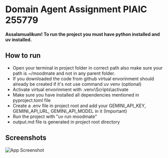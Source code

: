 
# Domain Agent Assignment PIAIC 255779

**Assalamualikum! To run the project you must have python installed and uv installed.**


## How to run

- Open your terminal in project folder in correct path also make sure your path is ~/moodmate and not in any parent folder.
- If you downloaded the code from github virtual envorinment should already be created if it's not use command uv venv (optional)
- Activate virtual envorinment with .venv\Scripts\activate
- Make sure you have installed all dependencies mentioned in pyproject.toml file
- Create a .env file in project root and add your GEMINI_API_KEY, GEMINI_API_URL, GEMINI_API_MODEL in it (Important)
- Run the project with "uv run moodmate"
- output.md file is generated in project root directory


## Screenshots

![App Screenshot](https://github.com/user-attachments/assets/0103625b-2a6d-4bd5-bd0a-4f9293fc793b)
